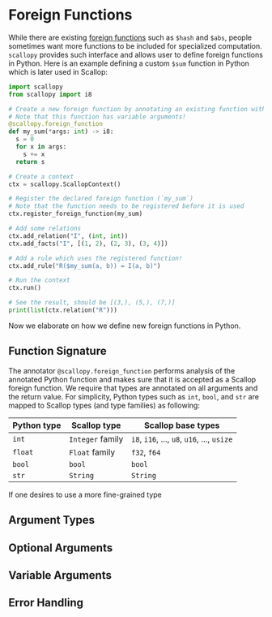 # Foreign Functions

While there are existing [foreign functions](../language/foreign_functions.md) such as `$hash` and `$abs`, people sometimes want more functions to be included for specialized computation.
`scallopy` provides such interface and allows user to define foreign functions in Python.
Here is an example defining a custom `$sum` function in Python which is later used in Scallop:

``` py
import scallopy
from scallopy import i8

# Create a new foreign function by annotating an existing function with `@scallopy.foreign_function`
# Note that this function has variable arguments!
@scallopy.foreign_function
def my_sum(*args: int) -> i8:
  s = 0
  for x in args:
    s += x
  return s

# Create a context
ctx = scallopy.ScallopContext()

# Register the declared foreign function (`my_sum`)
# Note that the function needs to be registered before it is used
ctx.register_foreign_function(my_sum)

# Add some relations
ctx.add_relation("I", (int, int))
ctx.add_facts("I", [(1, 2), (2, 3), (3, 4)])

# Add a rule which uses the registered function!
ctx.add_rule("R($my_sum(a, b)) = I(a, b)")

# Run the context
ctx.run()

# See the result, should be [(3,), (5,), (7,)]
print(list(ctx.relation("R")))
```

Now we elaborate on how we define new foreign functions in Python.

## Function Signature

The annotator `@scallopy.foreign_function` performs analysis of the annotated Python function and makes sure that it is accepted as a Scallop foreign function.
We require that types are annotated on all arguments and the return value.
For simplicity, Python types such as `int`, `bool`, and `str` are mapped to Scallop types (and type families) as following:

| Python type | Scallop type | Scallop base types |
|-------------|--------------|--------------------|
| `int` | `Integer` family | `i8`, `i16`, ..., `u8`, `u16`, ..., `usize` |
| `float` | `Float` family | `f32`, `f64` |
| `bool` | `bool` | `bool` |
| `str` | `String` | `String` |

If one desires to use a more fine-grained type

## Argument Types

## Optional Arguments

## Variable Arguments

## Error Handling
